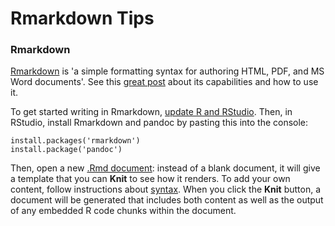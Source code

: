 # Rmarkdown Tips

### Rmarkdown
[Rmarkdown](http://rmarkdown.rstudio.com/) is 'a simple formatting syntax for authoring HTML, PDF, and MS Word documents'. See this [great post](https://github.com/bbest/rmarkdown-example#writing-with-rmarkdown) about its capabilities and how to use it.

To get started writing in Rmarkdown, [update R and RStudio](https://github.com/OHI-Science/ohimanual/blob/master/tutorials/accessing_a_repo/accessing_a_repo.md#getting-started). Then, in RStudio, install Rmarkdown and pandoc by pasting this into the console:

```
install.packages('rmarkdown')
install.package('pandoc')
```

Then, open a new [.Rmd document](https://github.com/bbest/rmarkdown-example#process): instead of a blank document, it will give a template that you can **Knit** to see how it renders. To add your own content, follow instructions about [syntax](http://rmarkdown.rstudio.com/authoring_basics.html). When you click the **Knit** button, a document will be generated that includes both content as well as the output of any embedded R code chunks within the document. 
